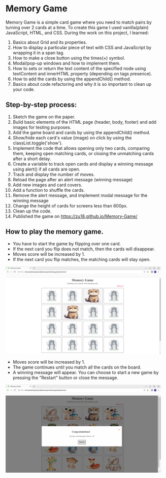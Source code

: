 # Memory Game
Memory Game is a simple card game where you need to match pairs by turning over 2 cards at a time. 
To create this game I used vanilla(plain) JavaScript, HTML, and CSS. During the work on this project, I learned:

1. Basics about Grid and its properties.
2. How to display a particular piece of text with CSS and JavaScript by wrapping it in a span tag.
3. How to make a close button using the times(&times;) symbol.
4. Modal/pop-up windows and how to implement them.
5. How to sets or return the text content of the specified node using textContent and innerHTML property (depending on tags presence). 
6. How to add the cards by using the appendChild() method.
7. Basics about code refactoring and why it is so important to clean up your code.

## Step-by-step process:

1. Sketch the game on the paper.
2. Build basic elements of the HTML page (header, body, footer) and add images for testing purposes.
3. Add the game board and cards by using the appendChild() method.
4. Show/hide each card's value (image) on click by using the classList.toggle('show').
5. Implement the code that allows opening only two cards, comparing them, keeping open matching cards, or closing the unmatching cards after a short delay.
6. Create a variable to track open cards and display a winning message using alert() if all cards are open.
7. Track and display the number of moves.
8. Reload the page after an alert message (winning message) 
9. Add new images and card covers.
10. Add a function to shuffle the cards. 
11. Remove the alert message, and implement modal message for the winning message 
12. Change the height of cards for screens less than 600px.
13. Clean up the code.
14. Published the game on https://zu18.github.io/Memory-Game/


## How to play the memory game. 
- You have to start the game by flipping over one card.
- If the next card you flip does not match, then the cards 
will disappear.
- Moves score will be increased by 1.
- If the next card you flip matches, the matching cards will stay open.

![Matched cards](<screenshoots/Matched cards.png>)
- Moves score will be increased by 1.
- The game continues until you match all the cards on the board.
- A winning message will appear. You can choose to start a new game by pressing the "Restart" button or close the message.

![Winning message](<screenshoots/Winning message.png>)






